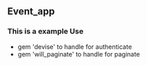 ## Event_app

### This is a example Use

* gem 'devise' to handle for authenticate
* gem 'will_paginate' to handle for paginate
